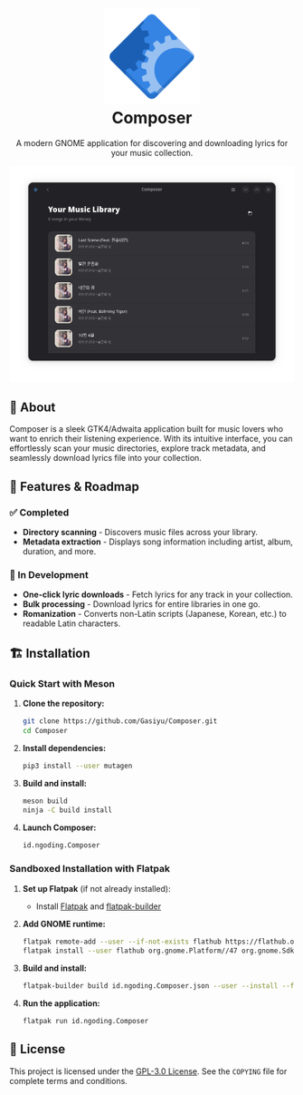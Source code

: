 <h1 align="center">
  <img src="data/icons/hicolor/scalable/apps/id.ngoding.Composer.svg" alt="Composer" height="170"/>
  <br>
  Composer
</h1>

<p align="center">A modern GNOME application for discovering and downloading lyrics for your music collection.</p>

<p align="center">
  <img src ="data/screenshots/composer-dark.png" /></a>
</p>

## 📖 About

Composer is a sleek GTK4/Adwaita application built for music lovers who want to enrich their listening experience. With its intuitive interface, you can effortlessly scan your music directories, explore track metadata, and seamlessly download lyrics file into your collection.

## 🎵 Features & Roadmap

### ✅ Completed
- **Directory scanning** - Discovers music files across your library.
- **Metadata extraction** - Displays song information including artist, album, duration, and more.

### 🚧 In Development
- **One-click lyric downloads** - Fetch lyrics for any track in your collection.
- **Bulk processing** - Download lyrics for entire libraries in one go.
- **Romanization** - Converts non-Latin scripts (Japanese, Korean, etc.) to readable Latin characters.

## 🏗️ Installation

### Quick Start with Meson

1. **Clone the repository:**
   ```bash
   git clone https://github.com/Gasiyu/Composer.git
   cd Composer
   ```

2. **Install dependencies:**
   ```bash
   pip3 install --user mutagen
   ```

3. **Build and install:**
   ```bash
   meson build
   ninja -C build install
   ```

4. **Launch Composer:**
   ```bash
   id.ngoding.Composer
   ```

### Sandboxed Installation with Flatpak

1. **Set up Flatpak** (if not already installed):
   - Install [Flatpak](https://flatpak.org/setup/) and [flatpak-builder](https://docs.flatpak.org/en/latest/flatpak-builder.html)

2. **Add GNOME runtime:**
   ```bash
   flatpak remote-add --user --if-not-exists flathub https://flathub.org/repo/flathub.flatpakrepo
   flatpak install --user flathub org.gnome.Platform//47 org.gnome.Sdk//47
   ```

3. **Build and install:**
   ```bash
   flatpak-builder build id.ngoding.Composer.json --user --install --force-clean
   ```

4. **Run the application:**
   ```bash
   flatpak run id.ngoding.Composer
   ```

## 📄 License

This project is licensed under the [GPL-3.0 License](COPYING). See the `COPYING` file for complete terms and conditions.
